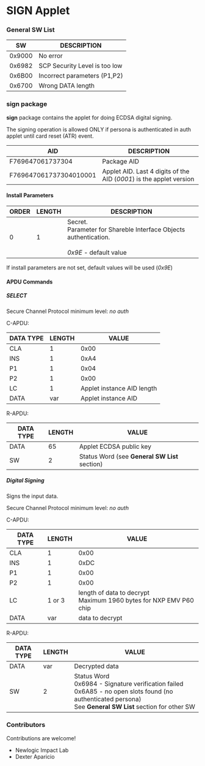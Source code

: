 # SIGN Applet

### General SW List

SW | DESCRIPTION
-- | -- 
0x9000 | No error
0x6982 | SCP Security Level is too low
0x6B00 | Incorrect parameters (P1,P2)
0x6700 | Wrong DATA length

### sign package
**sign** package contains the applet for doing ECDSA digital signing.

The signing operation is allowed ONLY if persona is authenticated in auth applet until card reset (ATR) event.

AID | DESCRIPTION
-- | --
F769647061737304 | Package AID
F769647061737304010001 | Applet AID. Last 4 digits of the AID (*0001*) is the applet version   

#### Install Parameters
ORDER | LENGTH | DESCRIPTION
-- | -- | --
0 | 1 | Secret. <br>Parameter for Shareble Interface Objects authentication. <br><br>*0x9E* - default value

If install parameters are not set, default values will be used (*0x9E*)

#### APDU Commands

##### SELECT

Secure Channel Protocol minimum level: *no auth*

C-APDU:

DATA TYPE | LENGTH | VALUE
-- | -- | --
CLA | 1 | 0x00
INS | 1 | 0xA4
P1 | 1 | 0x04
P2 | 1 | 0x00
LC | 1 | Applet instance AID length
DATA | var | Applet instance AID

R-APDU:

DATA TYPE | LENGTH | VALUE
-- | -- | --
DATA | 65 | Applet ECDSA public key
SW | 2 | Status Word (see **General SW List** section)

##### Digital Signing
Signs the input data.

Secure Channel Protocol minimum level: *no auth*

C-APDU:

DATA TYPE | LENGTH | VALUE
-- | -- | --
CLA | 1 | 0x00
INS | 1 | 0xDC
P1 | 1 | 0x00
P2 | 1 | 0x00
LC | 1 or 3 | length of data to decrypt<br>Maximum 1960 bytes for NXP EMV P60 chip
DATA | var | data to decrypt

R-APDU:

DATA TYPE | LENGTH | VALUE
-- | -- | --
DATA | var | Decrypted data
SW | 2 | Status Word <br>0x6984 - Signature verification failed<br>0x6A85 - no open slots found (no authenticated persona)<br>See **General SW List** section for other SW

### Contributors

Contributions are welcome!

- Newlogic Impact Lab
- Dexter Aparicio
